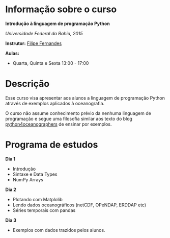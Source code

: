 # Informação sobre o curso

**Introdução à linguagem de programação Python**

*Universidade Federal da Bahia, 2015*

**Instrutor:** [Filipe Fernandes](http://ocefpaf.github.io/homepage/)

**Aulas:**

- Quarta, Quinta e Sexta 13:00 - 17:00


# Descrição
Esse curso visa apresentar aos alunos a linguagem de programação Python através
de exemplos aplicados à oceanografia.

O curso não assume conhecimento prévio da nenhuma linguagem de programação
e segue uma filosofia similar aos texto do blog
[python4oceanographers](http://ocefpaf.github.io/python4oceanographers/) de
ensinar por exemplos.

# Programa de estudos

**Dia 1**

- Introdução
- Sintaxe e Data Types
- NumPy Arrays

**Dia 2**

- Plotando com Matplolib
- Lendo dados oceanográficos (netCDF, OPeNDAP, ERDDAP etc)
- Séries temporais com pandas

**Dia 3**
- Exemplos com dados trazidos pelos alunos.
